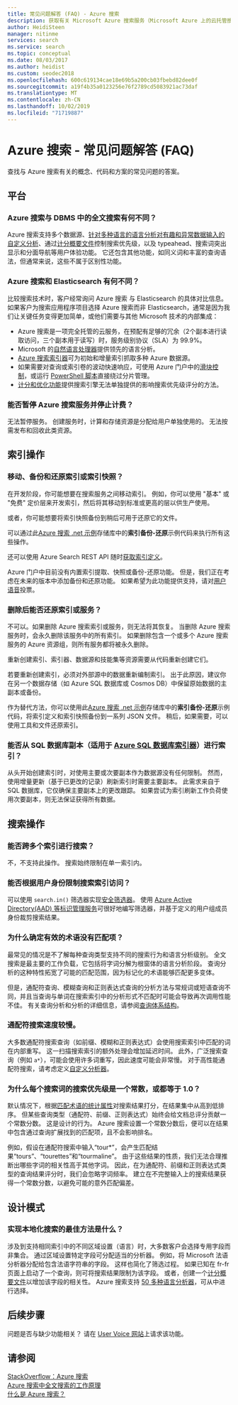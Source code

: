 ```yaml
---
title: 常见问题解答 (FAQ) - Azure 搜索
description: 获取有关 Microsoft Azure 搜索服务（Microsoft Azure 上的云托管搜索服务）的常见问题的解答。
author: HeidiSteen
manager: nitinme
services: search
ms.service: search
ms.topic: conceptual
ms.date: 08/03/2017
ms.author: heidist
ms.custom: seodec2018
ms.openlocfilehash: 600c619134cae18e69b5a200cb03fbebd82dee0f
ms.sourcegitcommit: a19f4b35a0123256e76f2789cd5083921ac73daf
ms.translationtype: MT
ms.contentlocale: zh-CN
ms.lasthandoff: 10/02/2019
ms.locfileid: "71719887"
---
```

# <a name="azure-search---frequently-asked-questions-faq"></a>Azure 搜索 - 常见问题解答 (FAQ)

 查找与 Azure 搜索有关的概念、代码和方案的常见问题的答案。

## <a name="platform"></a>平台

### <a name="how-is-azure-search-different-from-full-text-search-in-my-dbms"></a>Azure 搜索与 DBMS 中的全文搜索有何不同？

Azure 搜索支持多个数据源、[针对多种语言的语言分析](https://docs.microsoft.com/rest/api/searchservice/language-support)[对有趣和异常数据输入的自定义分析](https://docs.microsoft.com/rest/api/searchservice/custom-analyzers-in-azure-search)、通过[计分概要文件](https://docs.microsoft.com/rest/api/searchservice/add-scoring-profiles-to-a-search-index)控制搜索优先级，以及 typeahead、搜索词突出显示和分面导航等用户体验功能。 它还包含其他功能，如同义词和丰富的查询语法，但通常来说，这些不属于区别性功能。

### <a name="what-is-the-difference-between-azure-search-and-elasticsearch"></a>Azure 搜索和 Elasticsearch 有何不同？

比较搜索技术时，客户经常询问 Azure 搜索 与 Elasticsearch 的具体对比信息。 如果客户为搜索应用程序项目选择 Azure 搜索而非 Elasticsearch，通常是因为我们让关键任务变得更加简单，或他们需要与其他 Microsoft 技术的内部集成：

+ Azure 搜索是一项完全托管的云服务，在预配有足够的冗余（2个副本进行读取访问，三个副本用于读写）时，服务级别协议（SLA）为 99.9%。
+ Microsoft 的[自然语言处理器](https://docs.microsoft.com/rest/api/searchservice/language-support)提供领先的语言分析。  
+ [Azure 搜索索引器](search-indexer-overview.md)可为初始和增量索引抓取多种 Azure 数据源。
+ 如果需要对查询或索引卷的波动快速响应，可使用 Azure 门户中的[滑块控制](search-manage.md#scale-up-or-down)，或运行 [PowerShell 脚本](search-manage-powershell.md)直接绕过分片管理。  
+ [计分和优化功能](https://docs.microsoft.com/rest/api/searchservice/add-scoring-profiles-to-a-search-index)提供搜索引擎无法单独提供的影响搜索优先级评分的方法。

### <a name="can-i-pause-azure-search-service-and-stop-billing"></a>能否暂停 Azure 搜索服务并停止计费？

无法暂停服务。 创建服务时，计算和存储资源是分配给用户单独使用的。 无法按需发布和回收此类资源。

## <a name="indexing-operations"></a>索引操作

### <a name="move-backup-and-restore-indexes-or-index-snapshots"></a>移动、备份和还原索引或索引快照？

在开发阶段，你可能想要在搜索服务之间移动索引。 例如，你可以使用 "基本" 或 "免费" 定价层来开发索引，然后将其移动到标准或更高的层以供生产使用。 

或者，你可能想要将索引快照备份到稍后可用于还原它的文件。 

可以通过此[Azure 搜索 .net 示例](https://github.com/Azure-Samples/azure-search-dotnet-samples)存储库中的**索引备份-还原**示例代码来执行所有这些操作。 

还可以使用 Azure Search REST API 随时[获取索引定义](https://docs.microsoft.com/rest/api/searchservice/get-index)。

Azure 门户中目前没有内置索引提取、快照或备份-还原功能。 但是，我们正在考虑在未来的版本中添加备份和还原功能。 如果希望为此功能提供支持，请对[用户语音](https://feedback.azure.com/forums/263029-azure-search/suggestions/8021610-backup-snapshot-of-index)投票。

### <a name="can-i-restore-my-index-or-service-once-it-is-deleted"></a>删除后能否还原索引或服务？

不可以。如果删除 Azure 搜索索引或服务，则无法将其恢复。 当删除 Azure 搜索服务时，会永久删除该服务中的所有索引。 如果删除包含一个或多个 Azure 搜索服务的 Azure 资源组，则所有服务都将被永久删除。  

重新创建索引、索引器、数据源和技能集等资源需要从代码重新创建它们。 

若要重新创建索引，必须对外部源中的数据重新编制索引。 出于此原因，建议你在另一个数据存储（如 Azure SQL 数据库或 Cosmos DB）中保留原始数据的主副本或备份。

作为替代方法，你可以使用此[Azure 搜索 .net 示例](https://github.com/Azure-Samples/azure-search-dotnet-samples)存储库中的**索引备份-还原**示例代码，将索引定义和索引快照备份到一系列 JSON 文件。 稍后，如果需要，可以使用工具和文件还原索引。  

### <a name="can-i-index-from-sql-database-replicas-applies-to-azure-sql-database-indexershttpsdocsmicrosoftcomazuresearchsearch-howto-connecting-azure-sql-database-to-azure-search-using-indexers"></a>能否从 SQL 数据库副本（适用于 [Azure SQL 数据库索引器](https://docs.microsoft.com/azure/search/search-howto-connecting-azure-sql-database-to-azure-search-using-indexers)）进行索引？

从头开始创建索引时，对使用主要或次要副本作为数据源没有任何限制。 然而，使用增量更新（基于已更改的记录）刷新索引时需要主要副本。 此需求来自于 SQL 数据库，它仅确保主要副本上的更改跟踪。 如果尝试为索引刷新工作负荷使用次要副本，则无法保证获得所有数据。

## <a name="search-operations"></a>搜索操作

### <a name="can-i-search-across-multiple-indexes"></a>能否跨多个索引进行搜索？

不，不支持此操作。 搜索始终限制在单一索引内。

### <a name="can-i-restrict-search-index-access-by-user-identity"></a>能否根据用户身份限制搜索索引访问？

可以使用 `search.in()` 筛选器实现[安全筛选器](https://docs.microsoft.com/azure/search/search-security-trimming-for-azure-search)。 使用 [Azure Active Directory(AAD) 等标识管理服务](https://docs.microsoft.com/azure/search/search-security-trimming-for-azure-search-with-aad)可很好地编写筛选器，并基于定义的用户组成员身份裁剪搜索结果。

### <a name="why-are-there-zero-matches-on-terms-i-know-to-be-valid"></a>为什么确定有效的术语没有匹配项？

最常见的情况是不了解每种查询类型支持不同的搜索行为和语言分析级别。 全文搜索是最主要的工作负载，它包括将字词分解为根窗体的语言分析阶段。 查询分析的这种特性拓宽了可能的匹配范围，因为标记化的术语能够匹配更多变体。

但是，通配符查询、模糊查询和正则表达式查询的分析方法与常规词或短语查询不同，并且当查询与单词在搜索索引中的分析形式不匹配时可能会导致再次调用性能不佳。 有关查询分析和分析的详细信息，请参阅[查询体系结构](https://docs.microsoft.com/azure/search/search-lucene-query-architecture)。

### <a name="my-wildcard-searches-are-slow"></a>通配符搜索速度较慢。

大多数通配符搜索查询（如前缀、模糊和正则表达式）会使用搜索索引中匹配的词在内部重写。 这一扫描搜索索引的额外处理会增加延迟时间。 此外，广泛搜索查询（例如 `a*`），可能会使用许多词重写，因此速度可能会非常慢。 对于高性能通配符搜索，请考虑定义[自定义分析器](https://docs.microsoft.com/rest/api/searchservice/custom-analyzers-in-azure-search)。

### <a name="why-is-the-search-rank-a-constant-or-equal-score-of-10-for-every-hit"></a>为什么每个搜索词的搜索优先级是一个常数，或都等于 1.0？

默认情况下，根据[匹配术语的统计属性](search-lucene-query-architecture.md#stage-4-scoring)对搜索结果打分，在结果集中从高到低排序。 但某些查询类型（通配符、前缀、正则表达式）始终会给文档总评分贡献一个常数分数。 这是设计的行为。 Azure 搜索设置一个常数分数后，便可以在结果中包含通过查询扩展找到的匹配项，且不会影响排名。

例如，假设在通配符搜索中输入“tour*”，会产生匹配结果“tours”、“tourettes”和“tourmaline”。 由于这些结果的性质，我们无法合理推断出哪些字词的相关性高于其他字词。 因此，在为通配符、前缀和正则表达式类型的查询结果评分时，我们会忽略字词频率。 建立在不完整输入上的搜索结果获得一个常数分数，以避免可能的意外匹配偏差。

## <a name="design-patterns"></a>设计模式

### <a name="what-is-the-best-approach-for-implementing-localized-search"></a>实现本地化搜索的最佳方法是什么？

涉及到支持相同索引中的不同区域设置（语言）时，大多数客户会选择专用字段而非集合。 通过区域设置特定字段可分配适当的分析器。 例如，将 Microsoft 法语分析器分配给包含法语字符串的字段。 这样也简化了筛选过程。 如果已知在 fr-fr 页面上启动了一个查询，则可将搜索结果限制为该字段。 或者，创建一个[计分概要文件](https://docs.microsoft.com/rest/api/searchservice/add-scoring-profiles-to-a-search-index)以增加该字段的相关性。 Azure 搜索支持 [50 多种语言分析器](https://docs.microsoft.com/azure/search/search-language-support)，可从中进行选择。

## <a name="next-steps"></a>后续步骤

问题是否与缺少功能相关？ 请在 [User Voice 网站](https://feedback.azure.com/forums/263029-azure-search)上请求该功能。

## <a name="see-also"></a>请参阅

 [StackOverflow：Azure 搜索](https://stackoverflow.com/questions/tagged/azure-search)   
 [Azure 搜索中全文搜索的工作原理](search-lucene-query-architecture.md)  
 [什么是 Azure 搜索？](search-what-is-azure-search.md)
